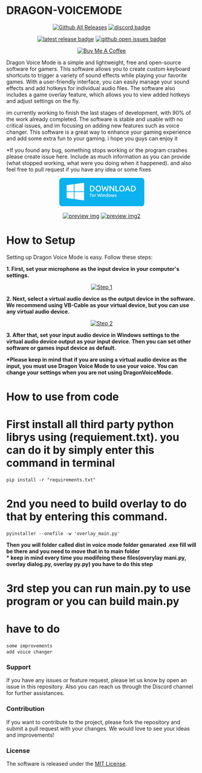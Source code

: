 # DRAGON-VOICEMODE

<div align="center">

[![Github All Releases](https://img.shields.io/github/downloads/roosaramendis/DRAGON-VOICEMODE/total?style=for-the-badge)]() [![discord badge]][discord link]

[![latest release badge]][latest release link] [![github open issues badge]][github open issues link]

[discord badge]: https://img.shields.io/discord/682183255734354002?label=Discord&style=for-the-badge
[discord link]: https://discord.gg/cXxv2KtP
[github open issues badge]: https://img.shields.io/bitbucket/issues/roosaramendis/DRAGON-VOICEMODE?style=for-the-badge
[github open issues link]: https://github.com/roosaramendis/DRAGON-VOICEMODE/issues
[latest release badge]: https://img.shields.io/github/v/tag/roosaramendis/DRAGON-VOICEMODE?style=for-the-badge
[latest release link]: https://github.com/roosaramendis/DRAGON-VOICEMODE/releases



<a href="https://www.buymeacoffee.com/roosaramendis" target="_blank"><img src="https://cdn.buymeacoffee.com/buttons/default-orange.png" alt="Buy Me A Coffee" height="41" width="174"></a>

</div>

Dragon Voice Mode is a simple and lightweight, free and open-source software for gamers. This software allows you to create custom keyboard shortcuts to trigger a variety of sound effects while playing your favorite games. With a user-friendly interface, you can easily manage your sound effects and add hotkeys for individual audio files. The software also includes a game overlay feature, which allows you to view added hotkeys and adjust settings on the fly.

im currently working to finish the last stages of development, with 90% of the work already completed. The software is stable and usable with no critical issues, and im focusing on adding new features such as voice changer. This software is a great way to enhance your gaming experience and add some extra fun to your gaming. i hope you guys can enjoy it

*If you found any bug, something stops working or the program crashes please create issue here. Include as much information as you can provide (what stopped working, what were you doing when it happened). and also feel free to pull request if you have any idea or some fixes

<div align="center">
  <a href="https://github.com/roosaramendis/DRAGON-VOICEMODE/releases/download/temp-build1/DRAGON-VOICEMODE.Main-temp.build.rar"><img src="assets/download-windows.png" height="75px" /></a>
</div>

<div align="center">

[![preview img](https://github.com/roosaramendis/DRAGON-VOICEMODE/blob/voice-changer/preview_images/prwimg1.png)]()
[![preview img2](https://github.com/roosaramendis/DRAGON-VOICEMODE/blob/voice-changer/preview_images/prwimg2.png)]()

</div>

# How to Setup

Setting up Dragon Voice Mode is easy. Follow these steps:

<b>1. First, set your microphone as the input device in your computer's settings. </b>
<div align="center">

[![Step 1](https://github.com/roosaramendis/DRAGON-VOICEMODE/blob/game_overlay/preview_images/step%201.png)]()

</div>

<b>2. Next, select a virtual audio device as the output device in the software. We recommend using VB-Cable as your virtual device, but you can use any virtual audio device.</b>

<div align="center">

[![Step 2](https://github.com/roosaramendis/DRAGON-VOICEMODE/blob/game_overlay/preview_images/step%202.png)]()

</div>

<b>3. After that, set your input audio device in Windows settings to the virtual audio device output as your input device. Then you can set other software or games input device as default.

*Please keep in mind that if you are using a virtual audio device as the input, you must use Dragon Voice Mode to use your voice. You can change your settings when you are not using DragonVoiceMode.</b>
 
# How to use from code


# First install all third party python librys using (requiement.txt). you can do it by simply enter this command in terminal 
    pip install -r "requirements.txt"

# 2nd you need to build overlay to do that by entering this command.
    pyinstaller --onefile -w 'overlay_main.py'
<b>Then you will folder called dist in voice mode folder genarated .exe fill will be there and you need to move that in to main folder </b>    
<b>* keep in mind every time you modifeing these files(overylay mani.py, overlay dialog.py, overlay py.py) you have to do this step</b>

# 3rd step you can run main.py to use program or you can build main.py 

# have to do

    some improvements 
    add voice changer


### Support

If you have any issues or feature request, please let us know by open an issue in this repository. Also you can reach us through the Discord channel for further assistances.

### Contribution

If you want to contribute to the project, please fork the repository and submit a pull request with your changes. We would love to see your ideas and improvements!

### License

The software is released under the [MIT License](https://github.com/roosaramendis/DRAGON-VOICEMODE/blob/main/LICENSE).